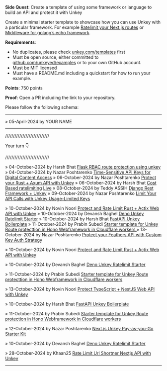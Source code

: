 **Side Quest**: Create a template of using some framework or language to build an API and protect it with Unkey


Create a minimal starter template to showcase how you can use Unkey with a particular framework. For example [Ratelimit your Next.js routes](https://www.unkey.com/templates/ratelimit-nextjs) or [Middleware for golang’s echo framework](https://www.unkey.com/templates/echo-middleware).

**Requirements**:

- No duplicates, please check [unkey.com/templates](https://www.unkey.com/templates) first
- Must be open source, either committed to [github.com/unkeyed/examples](https://github.com/unkeyed/examples) or to your own GitHub account.
- Must be MIT licensed
- Must have a README.md including a quickstart for how to run your example.

**Points**: 750 points

**Proof**: Open a PR including the link to your repository.

Please follow the following schema:

---

» 05-April-2024 by YOUR NAME

---

////////////////////////////

Your turn 👇

////////////////////////////

» 04-October-2024 by Harsh Bhat [Flask RBAC route protection using unkey](https://github.com/harshsbhat/unkey-flask.git)
» 04-October-2024 by Nazar Poshtarenko [Time-Sensitive API Keys for Digital Content Access](https://github.com/unrenamed/unkey-pdf-view.git)
» 06-October-2024 by Nazar Poshtarenko [Protect your Rust + Axum API with Unkey](https://github.com/unrenamed/unkey-rust-axum.git)
» 06-October-2024 by Harsh Bhat [Cost Based ratelimiting](https://github.com/harshsbhat/ordox) [Live](https://ordox.vercel.app/)
» 08-October-2024 by Teddy ASSIH [Django Rest Framework + Unkey](https://github.com/Ionfinisher/unkey-django-template)
» 09-October-2024 by Nazar Poshtarenko [Limit Your API Calls with Unkey Usage-Limited Keys](https://github.com/unrenamed/unkey-rust-rocket.git)

» 10-October-2024 by Novin Noori [Protect and Rate Limit Rust + Actix Web API with Unkey](https://github.com/djnovin/unkey-rust-actix)
» 10-October-2024 by Devansh Baghel [Deno Unkey Ratelimit Starter](https://github.com/Devansh-Baghel/deno-unkey-ratelimit-starter)
» 10-October-2024 by Harsh Bhat [FastAPI Unkey Boilerplate](https://github.com/harshsbhat/unkey-fastapi-boilerplate)
» 11-October-2024 by Prabin Subedi [Starter template for Unkey Route protecttion in  Hono Webframework in Cloudflare workers ](https://github.com/prabincankod/hono-unkey-cflare)
» 13-October-2024 by Nazar Poshtarenko [Protect your Feathers API with Custom Key Auth Strategy](https://github.com/unrenamed/unkey-feathers.git)

» 10-October-2024 by Novin Noori [Protect and Rate Limit Rust + Actix Web API with Unkey](https://github.com/djnovin/unkey-rust-actix)

» 10-October-2024 by Devansh Baghel [Deno Unkey Ratelimit Starter](https://github.com/Devansh-Baghel/deno-unkey-ratelimit-starter)

» 11-October-2024 by Prabin Subedi [Starter template for Unkey Route protecttion in  Hono Webframework in Cloudflare workers ](https://github.com/prabincankod/hono-unkey-cflare)

» 13-October-2024 by Novin Noori [Protect TypeScript + NestJS Web API with Unkey](https://github.com/djnovin/unkey-ts-nestjs)

» 10-October-2024 by Harsh Bhat [FastAPI Unkey Boilerplate](https://github.com/harshsbhat/unkey-fastapi-boilerplate)

» 11-October-2024 by Prabin Subedi [Starter template for Unkey Route protection in Hono Webframework in Cloudflare workers](https://github.com/prabincankod/hono-unkey-cflare)

» 12-October-2024 by Nazar Poshtarenko [Next.js Unkey Pay-as-you-Go Starter Kit](https://github.com/unrenamed/unkey-nextjs-pay-as-you-go)

» 10-October-2024 by Devansh Baghel [Deno Unkey Ratelimit Starter](https://github.com/Devansh-Baghel/deno-unkey-ratelimit-starter)

» 28-October-2024 by Khaan25 [Rate Limit Url Shortner Nextjs API with Unkey](https://github.com/Khaan25/url-shortner)

---
